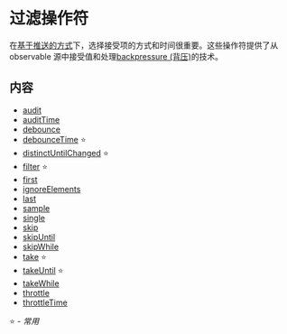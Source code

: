 # 过滤操作符

在[基于推送的方式](http://reactivex.io/rxjs/manual/overview.html#pull-versus-push)下，选择接受项的方式和时间很重要。这些操作符提供了从 observable 源中接受值和处理[backpressure (背压)](https://github.com/Reactive-Extensions/RxJS/blob/master/doc/gettingstarted/backpressure.md)的技术。

## 内容

* [audit](audit.md)
* [auditTime](audittime.md)
* [debounce](debounce.md)
* [debounceTime](debouncetime.md) :star:
* [distinctUntilChanged](distinctuntilchanged.md) :star:
* [filter](filter.md) :star:
* [first](first.md)
* [ignoreElements](ignoreelements.md)
* [last](last.md)
* [sample](sample.md)
* [single](single.md)
* [skip](skip.md)
* [skipUntil](skipuntil.md)
* [skipWhile](skipwhile.md)
* [take](take.md) :star:
* [takeUntil](takeuntil.md) :star:
* [takeWhile](takewhile.md)
* [throttle](throttle.md)
* [throttleTime](throttletime.md)

:star: - *常用*

